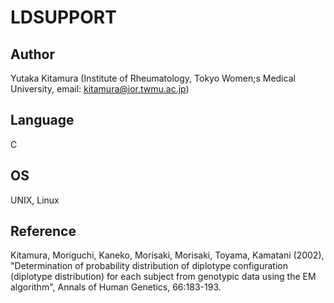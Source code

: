 # LDSUPPORT

## Author
Yutaka Kitamura (Institute of Rheumatology, Tokyo Women;s Medical University, email: kitamura@ior.twmu.ac.jp)

## Language
C

## OS
UNIX, Linux

## Reference
Kitamura, Moriguchi, Kaneko, Morisaki, Morisaki, Toyama, Kamatani (2002), "Determination of probability distribution of diplotype configuration (diplotype distribution) for each subject from genotypic data using the EM algorithm", Annals of Human Genetics, 66:183-193.